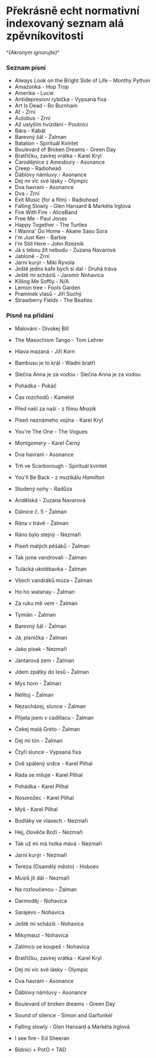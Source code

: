 # Překrásně echt normativní indexovaný seznam alá zpěvníkovitosti 
^*(Akronym ignorujte)*^

### Seznam písní

- Always Look on the Bright Side of Life - Monthy Python
- Amazonka - Hop Trop
- Amerika - Lucie
- Antidepresivní rybička - Vypsaná fixa
- Art Is Dead - Bo Burnham
- Ať - Zrní
- Autobus - Zrní
- Až uslyším hvízdání - Poutníci
- Bára - Kabát
- Barevný šál - Žalman
- Batalion - Spirituál Kvintet
- Boulevard of Broken Dreams - Green Day
- Bratříčku, zavírej vrátka - Karel Kryl
- Čarodějnice z Amesbury - Asonance
- Creep - Radiohead
- Ďáblovy námluvy - Asonance
- Dej mi víc své lásky - Olympic
- Dva havrani - Asonance
- Dva - Zrní
- Exit Music (for a film) - Radiohead
- Falling Slowly - Glen Hansard & Markéta Irglová
- Fire With Fire - AliceBand
- Free Me - Paul Jones
- Happy Together - The Turtles
- I Wanna' Go Home - Akane Sasu Sora
- I'm Just Ken - Barbie
- I'm Still Here - John Rzeznik
- Já s tebou žít nebudu - Zuzana Navarová
- Jabloně - Zrní
- Jarní kurýr - Miki Ryvola
- Ještě jedno kafe bych si dal - Druhá tráva
- Ještě mi scházíš - Jaromír Nohavica
- Killing Me Softly - N/A
- Lemon tree - Fools Garden
- Pramínek vlasů - Jiří Suchý
- Strawberry Fields - The Beatles

### Písně na přidání
- Malování - Divokej Bill
- The Masochism Tango - Tom Lehrer
- Hlava mazaná - Jiří Korn
- Bambusu je to král - Wadni bratři
- Slečna Anna je za vodou - Slečna Anna je za vodou
- Pohádka - Pokáč
- Čas rozchodů - Kamelot
- Před naší za naší - z filmu *Mrazík*
- Píseň neznámeho vojína - Karel Kryl
- You're The One - The Vogues
- Montgomery - Karel Černý
- Dva havrani - Asonance
- Trh ve Scarborough - Spirituál kvintet
- You'll Be Back - z muzikálu *Hamilton*
- Studený nohy - Radůza
- Andělská - Zuzana Navarová
- Dálnice č. 5 - Žalman
- Rána v trávě - Žalman
- Ráno bylo stejný - Nezmaři
- Píseň malých pěšáků - Žalman
- Tak jsme vandrovali - Žalman
- Tulácká ukolébavka - Žalman
- Všech vandráků múza - Žalman
- Ho ho watanay - Žalman
- Za ruku mě vem - Žalman
- Tymián - Žalman
- Barevný šál - Žalman
- Já, písnička - Žalman
- Jako písek - Nezmaři
- Jantarová zem - Žalman
- Jdem zpátky do lesů - Žalman
- Mys horn - Žalman
- Nelituj - Žalman
- Nezacházej, slunce - Žalman
- Přijela jsem v cadillacu - Žalman
- Čekej malá Gréto - Žalman
- Dej mi tón - Žalman
- Čtyři slunce - Vypsaná fixa
- Dvě spálený srdce - Karel Plíhal
- Ráda se miluje - Karel Plíhal
- Pohádka - Karel Plíhal
- Nosorožec - Karel Plíhal
- Myš - Karel Plíhal
- Bodláky ve vlasech - Nezmaři
- Hej, člověče Boží - Nezmaři
- Tak už mi má holka mává - Nezmaři
- Jarní kurýr - Nezmaři
- Tereza (Osamělý město) - Hoboes
- Musíš jít dál - Nezmaři
- Na rozloučenou - Žalman
- Darmoděj - Nohavica
- Sarajevo - Nohavica
- Ještě mi scházíš - Nohavica
- Mikymauz - Nohavica
- Zatímco se koupeš - Nohavica
- Bratříčku, zavírej vrátka - Karel Kryl
- Dej mi víc své lásky - Olympic
- Dva havrani - Asonance
- Ďáblovy námluvy - Asonance
- Boulevard of broken dreams - Green Day
- Sound of silence - Simon and Garfunkel
- Falling slowly - Glen Hansard a Markéta Irglová
- I see fire - Ed Sheeran


- Bídníci + PotO + TAD
